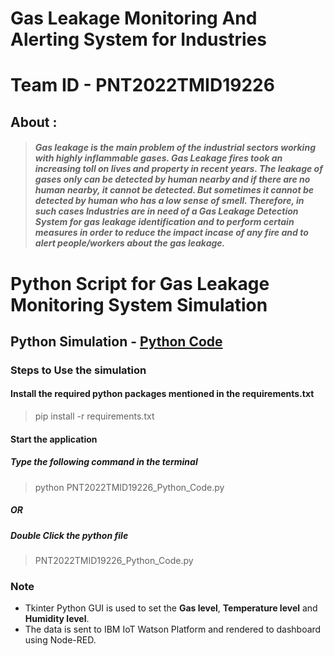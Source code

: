# Gas Leakage Monitoring And Alerting System for Industries

# Team ID - PNT2022TMID19226

## **About :**

> ##### Gas leakage is the main problem of the industrial sectors working with highly inflammable gases. Gas Leakage fires took an increasing toll on lives and property in recent years. The leakage of gases only can be detected by human nearby and if there are no human nearby, it cannot be detected. But sometimes it cannot be detected by human who has a low sense of smell. Therefore, in such cases Industries are in need of a Gas Leakage Detection System for gas leakage identification and to perform certain measures in order to reduce the impact incase of any fire and to alert people/workers about the gas leakage.

# Python Script for Gas Leakage Monitoring System Simulation

## **Python Simulation -** [Python Code](https://github.com/IBM-EPBL/IBM-Project-5462-1658765976/tree/main/Develop%20Python%20Script)

### Steps to Use the simulation

#### Install the required python packages mentioned in the requirements.txt

> pip install -r requirements.txt

#### Start the application

##### Type the following command in the terminal

> python PNT2022TMID19226_Python_Code.py

##### OR

##### Double Click the python file

> PNT2022TMID19226_Python_Code.py

### Note

- Tkinter Python GUI is used to set the **Gas level**, **Temperature level** and **Humidity level**.
- The data is sent to IBM IoT Watson Platform and rendered to dashboard using Node-RED.
